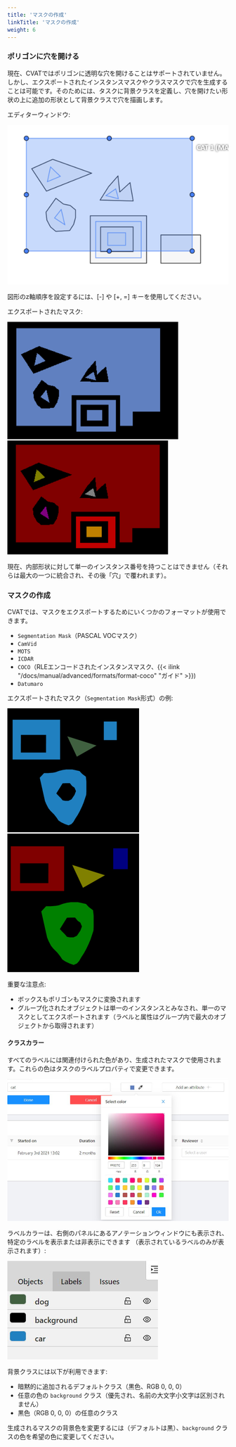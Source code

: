 ```yaml
---
title: 'マスクの作成'
linkTitle: 'マスクの作成'
weight: 6
---
```


### ポリゴンに穴を開ける

現在、CVATではポリゴンに透明な穴を開けることはサポートされていません。しかし、エクスポートされたインスタンスマスクやクラスマスクで穴を生成することは可能です。そのためには、タスクに背景クラスを定義し、穴を開けたい形状の上に追加の形状として背景クラスで穴を描画します。

エディターウィンドウ:

  ![エディター](/images/mask_export_example1_editor.png)

図形のz軸順序を設定するには、[\-] や [\+, =] キーを使用してください。

エクスポートされたマスク:

  ![クラスマスク](/images/mask_export_example1_cls_mask.png)  ![インスタンスマスク](/images/mask_export_example1_inst_mask.png)

現在、内部形状に対して単一のインスタンス番号を持つことはできません（それらは最大の一つに統合され、その後「穴」で覆われます）。

### マスクの作成

CVATでは、マスクをエクスポートするためにいくつかのフォーマットが使用できます。
- `Segmentation Mask`（PASCAL VOCマスク）
- `CamVid`
- `MOTS`
- `ICDAR`
- `COCO`（RLEエンコードされたインスタンスマスク、{{< ilink "/docs/manual/advanced/formats/format-coco" "ガイド" >}})
- `Datumaro`

エクスポートされたマスク（`Segmentation Mask`形式）の例:

  ![クラスマスク](/images/exported_cls_masks_example.png) ![インスタンスマスク](/images/exported_inst_masks_example.png)

重要な注意点:
- ボックスもポリゴンもマスクに変換されます
- グループ化されたオブジェクトは単一のインスタンスとみなされ、単一のマスクとしてエクスポートされます（ラベルと属性はグループ内で最大のオブジェクトから取得されます）

#### クラスカラー

すべてのラベルには関連付けられた色があり、生成されたマスクで使用されます。これらの色はタスクのラベルプロパティで変更できます。

  ![](/images/label_color_picker.jpg)

ラベルカラーは、右側のパネルにあるアノテーションウィンドウにも表示され、特定のラベルを表示または非表示にできます
（表示されているラベルのみが表示されます）:

  ![](/images/label_panel_anno_window.jpg)

背景クラスには以下が利用できます:
- 暗黙的に追加されるデフォルトクラス（黒色、RGB 0, 0, 0）
- 任意の色の `background` クラス（優先され、名前の大文字小文字は区別されません）
- 黒色（RGB 0, 0, 0）の任意のクラス

生成されるマスクの背景色を変更するには（デフォルトは黒）、`background` クラスの色を希望の色に変更してください。